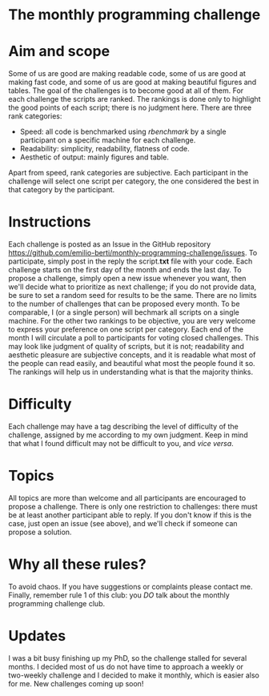 # The monthly programming challenge

# Aim and scope
Some of us are good are making readable code, some of us are good at making fast code, and some of us are good at making beautiful figures and tables. The goal of the challenges is to become good at all of them. For each challenge the scripts are ranked. The rankings is done only to highlight the good points of each script; there is no judgment here. There are three rank categories: 
  * Speed: all code is benchmarked using *rbenchmark* by a single participant on a specific machine for each challenge.
  * Readability: simplicity, readability, flatness of code.
  * Aesthetic of output: mainly figures and table.
  
Apart from speed, rank categories are subjective. Each participant in the challenge will select one script per category, the one considered the best in that category by the participant.

# Instructions
Each challenge is posted as an Issue in the GitHub repository https://github.com/emilio-berti/monthly-programming-challenge/issues. To participate, simply post in the reply the script.**txt** file with your code. Each challenge starts on the first day of the month and ends the last day. To propose a challenge, simply open a new issue whenever you want, then we'll decide what to prioritize as next challenge; if you do not provide data, be sure to set a random seed for results to be the same. There are no limits to the number of challenges that can be proposed every month. To be comparable, I (or a single person) will bechmark all scripts on a single machine. For the other two rankings to be objective, you are very welcome to express your preference on one script per category. Each end of the month I will circulate a poll to participants for voting closed challenges. This may look like judgment of quality of scripts, but it is not; readability and aesthetic pleasure are subjective concepts, and it is readable what most of the people can read easily, and beautiful what most the people found it so. The rankings will help us in understanding what is that the majority thinks.

# Difficulty
Each challenge may have a tag describing the level of difficulty of the challenge, assigned by me according to my own judgment. Keep in mind that what I found difficult may not be difficult to you, and *vice versa*. 

# Topics
All topics are more than welcome and all participants are encouraged to propose a challenge. There is only one restriction to challenges: there must be at least another participant able to reply. If you don't know if this is the case, just open an issue (see above), and we'll check if someone can propose a solution.

# Why all these rules?
To avoid chaos. If you have suggestions or complaints please contact me. Finally, remember rule 1 of this club: you *DO* talk about the monthly programming challenge club.

# Updates
I was a bit busy finishing up my PhD, so the challenge stalled for several months. I decided most of us do not have time to approach a weekly or two-weekly challenge and I decided to make it monthly, which is easier also for me. New challenges coming up soon!
